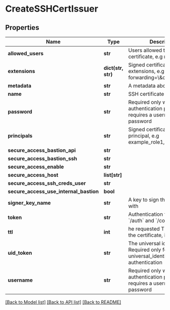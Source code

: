 # CreateSSHCertIssuer

## Properties
Name | Type | Description | Notes
------------ | ------------- | ------------- | -------------
**allowed_users** | **str** | Users allowed to fetch the certificate, e.g root,ubuntu | 
**extensions** | **dict(str, str)** | Signed certificates with extensions, e.g permit-port-forwarding&#x3D;\\\&quot;\\\&quot; | [optional] 
**metadata** | **str** | A metadata about the issuer | [optional] 
**name** | **str** | SSH certificate issuer name | 
**password** | **str** | Required only when the authentication process requires a username and password | [optional] 
**principals** | **str** | Signed certificates with principal, e.g example_role1,example_role2 | [optional] 
**secure_access_bastion_api** | **str** |  | [optional] 
**secure_access_bastion_ssh** | **str** |  | [optional] 
**secure_access_enable** | **str** |  | [optional] 
**secure_access_host** | **list[str]** |  | [optional] 
**secure_access_ssh_creds_user** | **str** |  | [optional] 
**secure_access_use_internal_bastion** | **bool** |  | [optional] 
**signer_key_name** | **str** | A key to sign the certificate with | 
**token** | **str** | Authentication token (see &#x60;/auth&#x60; and &#x60;/configure&#x60;) | [optional] 
**ttl** | **int** | he requested Time To Live for the certificate, in seconds | 
**uid_token** | **str** | The universal identity token, Required only for universal_identity authentication | [optional] 
**username** | **str** | Required only when the authentication process requires a username and password | [optional] 

[[Back to Model list]](../README.md#documentation-for-models) [[Back to API list]](../README.md#documentation-for-api-endpoints) [[Back to README]](../README.md)



